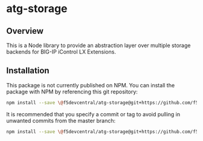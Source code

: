 # atg-storage

## Overview
This is a Node library to provide an abstraction layer over multiple storage backends for BIG-IP iControl LX Extensions. 

## Installation
This package is not currently published on NPM.
You can install the package with NPM by referencing this git repository:
```bash
npm install --save \@f5devcentral/atg-storage@git+https://github.com/f5devcentral/atg-storage.git
```

It is recommended that you specify a commit or tag to avoid pulling in unwanted commits from the master branch:
```bash
npm install --save \@f5devcentral/atg-storage@git+https://github.com/f5devcentral/atg-storage.git#v0.1.0
```
